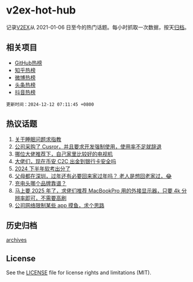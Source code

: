 # v2ex-hot-hub

 记录[V2EX](https://www.v2ex.com/)从 2021-01-06 日至今的热门话题。每小时抓取一次数据，按天[归档](archives)。
 
 ## 相关项目

- [GitHub热榜](https://github.com/lonnyzhang423/github-hot-hub)
- [知乎热榜](https://github.com/lonnyzhang423/zhihu-hot-hub)
- [微博热榜](https://github.com/lonnyzhang423/weibo-hot-hub)
- [头条热榜](https://github.com/lonnyzhang423/toutiao-hot-hub)
- [抖音热榜](https://github.com/lonnyzhang423/douyin-hot-hub)


 `更新时间：2024-12-12 07:11:45 +0800`

## 热议话题

1. [关于睡眠问题求指教](https://www.v2ex.com/t/1096586)
1. [公司采购了 Cusror，并且要求开发强制使用，使用率不足就辞退](https://www.v2ex.com/t/1096692)
1. [哪位大佬推荐下，自己家里比较好的电视机](https://www.v2ex.com/t/1096608)
1. [大佬们，现在币安 C2C 出金到银行卡安全吗](https://www.v2ex.com/t/1096667)
1. [2024 下半年软考出分了](https://www.v2ex.com/t/1096597)
1. [父母都在深圳，过年还有必要回来家过年吗？ 老人是想回老家过，😂](https://www.v2ex.com/t/1096635)
1. [充电头哪个品牌靠谱？](https://www.v2ex.com/t/1096688)
1. [马上要 2025 年了，求佬们推荐 MacBookPro 用的外接显示器，只要 4k 分辨率即可，不需要高刷](https://www.v2ex.com/t/1096623)
1. [公司网络限制某些 app 摸鱼，求个思路](https://www.v2ex.com/t/1096582)

## 历史归档

[archives](archives)

## License

See the [LICENSE](LICENSE) file for license rights and limitations (MIT).

